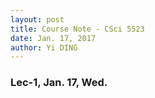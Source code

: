 ```yaml
--- 
layout: post
title: Course Note - CSci 5523
date: Jan. 17, 2017
author: Yi DING
---
```


[comment]: # (This is the course note for course CSci 5523)

### Lec-1, Jan. 17, Wed.
